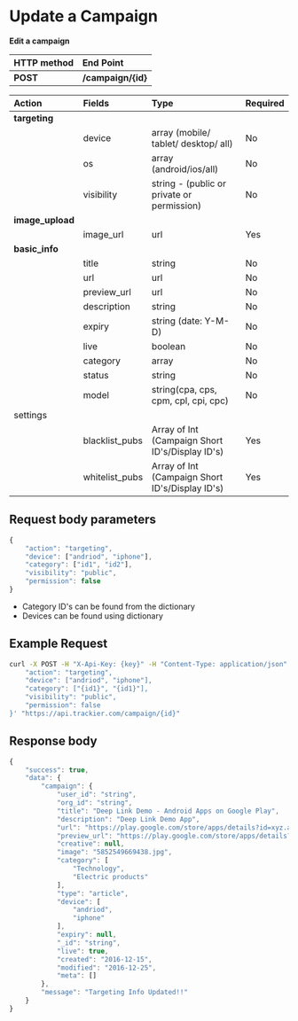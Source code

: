 # Update a Campaign

**Edit a campaign**

| **HTTP method** | **End Point** |
| :--- | :--- |
| **POST** | **/campaign/{id}** |

| Action | Fields | Type | Required |
| :--- | :--- | :--- | :--- |
| **targeting** |  |  |  |
|  | device | array \(mobile/ tablet/ desktop/ all\) | No |
|  | os | array \(android/ios/all\) | No |
|  | visibility | string - \(public or private or permission\) | No |
| **image\_upload** |  |  |  |
|  | image\_url | url | Yes |
| **basic\_info** |  |  |  |
|  | title | string | No |
|  | url | url | No |
|  | preview\_url | url | No |
|  | description | string | No |
|  | expiry | string \(date: Y-M-D\) | No |
|  | live | boolean | No |
|  | category | array | No |
|  | status | string | No |
|  | model | string\(cpa, cps, cpm, cpl, cpi, cpc\) | No |
| settings |  |  |  |
|  | blacklist\_pubs | Array of Int \(Campaign Short ID's/Display ID's\) | Yes |
|  | whitelist\_pubs | Array of Int \(Campaign Short ID's/Display ID's\) | Yes |

## **Request body parameters**

```javascript
{
    "action": "targeting",
    "device": ["andriod", "iphone"],
    "category": ["id1", "id2"],
    "visibility": "public",
    "permission": false
}
```

* Category ID's can be found from the dictionary
* Devices can be found using dictionary

## Example Request

```bash
curl -X POST -H "X-Api-Key: {key}" -H "Content-Type: application/json" -H "Cache-Control: no-cache" -H "Postman-Token: 54faa9bd-949f-f512-8bfd-2e7af2742b9f" -d '{
    "action": "targeting",
    "device": ["andriod", "iphone"],
    "category": ["{id1}", "{id1}"],
    "visibility": "public",
    "permission": false
}' "https://api.trackier.com/campaign/{id}"
```

## **Response body**

```javascript
{
    "success": true,
    "data": {
        "campaign": {
            "user_id": "string",
            "org_id": "string",
            "title": "Deep Link Demo - Android Apps on Google Play",
            "description": "Deep Link Demo App",
            "url": "https://play.google.com/store/apps/details?id=xyz.abhaychauhan.www.deeplink&referrer=utm_source%3D123%26utm_medium%3Dblogslog&vnclick_id={click_id}",
            "preview_url": "https://play.google.com/store/apps/details?id=xyz.abhaychauhan.www.deeplink",
            "creative": null,
            "image": "5852549669438.jpg",
            "category": [
                "Technology",
                "Electric products"
            ],
            "type": "article",
            "device": [
                "andriod",
                "iphone"
            ],
            "expiry": null,
            "_id": "string",
            "live": true,
            "created": "2016-12-15",
            "modified": "2016-12-25",
            "meta": []
        },
        "message": "Targeting Info Updated!!"
    }
}
```

